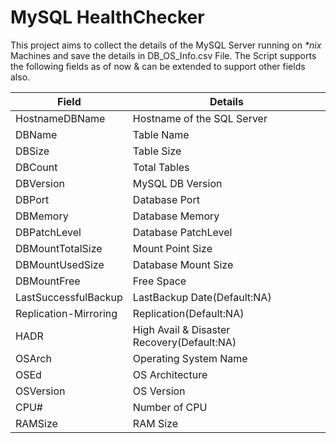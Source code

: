 # MySQL HealthChecker

This project aims to collect the details of the MySQL Server running on *\*nix* Machines and save the details in DB_OS_Info.csv File.
The Script supports the following fields as of now & can be extended to support other fields also.

Field|Details
---|---
HostnameDBName|Hostname of the SQL Server
DBName|Table Name
DBSize|Table Size
DBCount|Total Tables
DBVersion|MySQL DB Version
DBPort|Database Port
DBMemory|Database Memory
DBPatchLevel|Database PatchLevel
DBMountTotalSize|Mount Point Size
DBMountUsedSize|Database Mount Size
DBMountFree|Free Space
LastSuccessfulBackup|LastBackup Date(Default:NA)
Replication-Mirroring|Replication(Default:NA)
HADR|High Avail & Disaster Recovery(Default:NA)
OSArch|Operating System Name
OSEd|OS Architecture
OSVersion|OS Version
CPU#|Number of CPU
RAMSize|RAM Size

